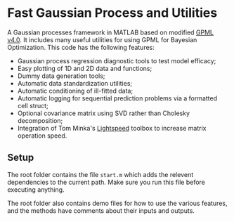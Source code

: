 # Fast Gaussian Process and Utilities

A Gaussian processes framework in MATLAB based on modified [GPML v4.0](http://www.gaussianprocess.org/gpml/code/matlab/doc/). It includes many useful utilities for using GPML for Bayesian Optimization. This code has the following features:

- Gaussian process regression diagnostic tools to test model efficacy; 
- Easy plotting of 1D and 2D data and functions;
- Dummy data generation tools;
- Automatic data standardization utilities;
- Automatic conditioning of ill-fitted data;
- Automatic logging for sequential prediction problems via a formatted cell struct;
- Optional covariance matrix using SVD rather than Cholesky decomposition;
- Integration of Tom Minka's [Lightspeed](https://github.com/tminka/lightspeed) toolbox to increase matrix operation speed.   

## Setup

The root folder contains the file `start.m` which adds the relevent dependencies to the current path. Make sure you run this file before executing anything. 

The root folder also contains demo files for how to use the various features, and the methods have comments about their inputs and outputs.   